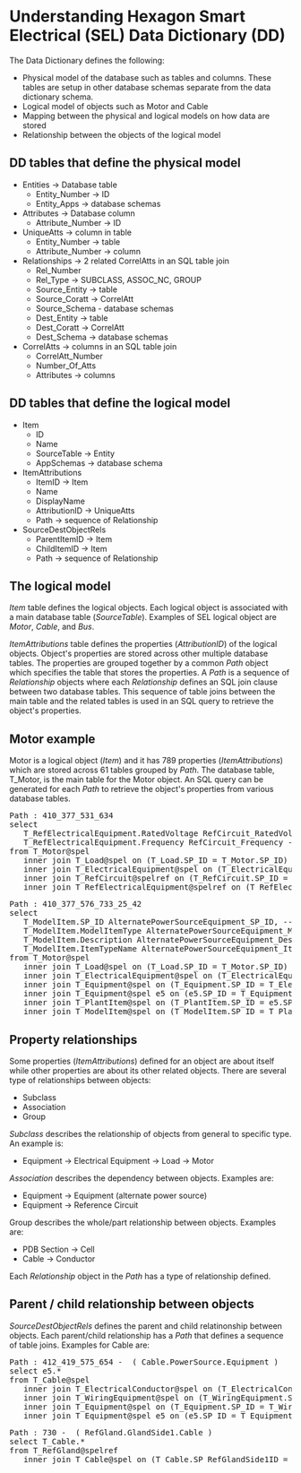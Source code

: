 # Understanding Hexagon Smart Electrical (SEL) Data Dictionary (DD)

The Data Dictionary defines the following:
- Physical model of the database such as tables and columns. These tables are setup in other database schemas separate from the data dictionary schema. 
- Logical model of objects such as Motor and Cable
- Mapping between the physical and logical models on how data are stored
- Relationship between the objects of the logical model

## DD tables that define the physical model

- Entities -> Database table
    - Entity_Number -> ID
    - Entity_Apps -> database schemas
- Attributes -> Database column
    - Attribute_Number -> ID
- UniqueAtts -> column in table
    - Entity_Number -> table
    - Attribute_Number -> column
- Relationships -> 2 related CorrelAtts in an SQL table join
    - Rel_Number
    - Rel_Type -> SUBCLASS, ASSOC_NC, GROUP
    - Source_Entity -> table
    - Source_Coratt -> CorrelAtt
    - Source_Schema - database schemas
    - Dest_Entity -> table 
    - Dest_Coratt -> CorrelAtt
    - Dest_Schema -> database schemas
- CorrelAtts -> columns in an SQL table join
    - CorrelAtt_Number
    - Number_Of_Atts
    - Attributes -> columns

## DD tables that define the logical model

- Item
    - ID
    - Name
    - SourceTable -> Entity
    - AppSchemas -> database schema
 - ItemAttributions
    - ItemID -> Item
    - Name
    - DisplayName
    - AttributionID -> UniqueAtts
    - Path -> sequence of Relationship
- SourceDestObjectRels
    - ParentItemID -> Item
    - ChildItemID -> Item
    - Path -> sequence of Relationship

## The logical model

*Item* table defines the logical objects. Each logical object is associated with a main database table (*SourceTable*). Examples of SEL logical object are *Motor*, *Cable*, and *Bus*.

*ItemAttributions* table defines the properties (*AttributionID*) of the logical objects. Object's properties are stored across other multiple database tables. The properties are grouped together by a common *Path* object which specifies the table that stores the properties. A *Path* is a sequence of *Relationship* objects where each *Relationship* defines an SQL join clause between two database tables. This sequence of table joins between the main table and the related tables is used in an SQL query to retrieve the object's properties.

## Motor example

Motor is a logical object (*Item*) and it has 789 properties (*ItemAttributions*) which are stored across 61 tables grouped by *Path*. The database table, T_Motor, is the main table for the Motor object. An SQL query can be generated for each *Path* to retrieve the object's properties from various database tables.

<pre>
Path : 410_377_531_634
select
   T_RefElectricalEquipment.RatedVoltage RefCircuit_RatedVoltage, -- T(C154), F(Text), V(T)
   T_RefElectricalEquipment.Frequency RefCircuit_Frequency -- T(C114), F(Text), V(T)
from T_Motor@spel
   inner join T_Load@spel on (T_Load.SP_ID = T_Motor.SP_ID) -- 410, SUBCLASS
   inner join T_ElectricalEquipment@spel on (T_ElectricalEquipment.SP_ID = T_Load.SP_ID) -- 377, SUBCLASS
   inner join T_RefCircuit@spelref on (T_RefCircuit.SP_ID = T_ElectricalEquipment.SP_RefCircuitID) -- 531, ASSOC_NC
   inner join T_RefElectricalEquipment@spelref on (T_RefElectricalEquipment.SP_ID = T_RefCircuit.SP_ID) -- 634, SUBCLASS
</pre>

<pre>
Path : 410_377_576_733_25_42
select
   T_ModelItem.SP_ID AlternatePowerSourceEquipment_SP_ID, -- T(S32), F(Text), V(F)
   T_ModelItem.ModelItemType AlternatePowerSourceEquipment_ModelItemType, -- T(C40), F(Text), V(I)
   T_ModelItem.Description AlternatePowerSourceEquipment_Description, -- T(S4000), F(Text), V(T)
   T_ModelItem.ItemTypeName AlternatePowerSourceEquipment_ItemTypeName -- T(S40), F(Text), V(I)
from T_Motor@spel
   inner join T_Load@spel on (T_Load.SP_ID = T_Motor.SP_ID) -- 410, SUBCLASS
   inner join T_ElectricalEquipment@spel on (T_ElectricalEquipment.SP_ID = T_Load.SP_ID) -- 377, SUBCLASS
   inner join T_Equipment@spel on (T_Equipment.SP_ID = T_ElectricalEquipment.SP_ID) -- 576, SUBCLASS
   inner join T_Equipment@spel e5 on (e5.SP_ID = T_Equipment.SP_AlternatePowerSourceID) -- 733, ASSOC_NC
   inner join T_PlantItem@spel on (T_PlantItem.SP_ID = e5.SP_ID) -- 25, SUBCLASS
   inner join T_ModelItem@spel on (T_ModelItem.SP_ID = T_PlantItem.SP_ID) -- 42, SUBCLASS
</pre>

## Property relationships

Some properties (*ItemAttributions*) defined for an object are about itself while other properties are about its other related objects. There are several type of relationships between objects:
- Subclass
- Association
- Group

*Subclass* describes the relationship of objects from general to specific type. An example is:
- Equipment -> Electrical Equipment -> Load -> Motor 

*Association* describes the dependency between objects. Examples are:
- Equipment -> Equipment (alternate power source)
- Equipment -> Reference Circuit

Group describes the whole/part relationship between objects. Examples are:
- PDB Section -> Cell
- Cable -> Conductor

Each *Relationship* object in the *Path* has a type of relationship defined.

## Parent / child relationship between objects

*SourceDestObjectRels* defines the parent and child relatinonship between objects. Each parent/child relationship has a *Path* that defines a sequence of table joins. Examples for Cable are:

<pre>
Path : 412_419_575_654 -  ( Cable.PowerSource.Equipment )
select e5.* 
from T_Cable@spel
   inner join T_ElectricalConductor@spel on (T_ElectricalConductor.SP_ID = T_Cable.SP_ID) -- 412, SUBCLASS
   inner join T_WiringEquipment@spel on (T_WiringEquipment.SP_ID = T_ElectricalConductor.SP_ID) -- 419, SUBCLASS
   inner join T_Equipment@spel on (T_Equipment.SP_ID = T_WiringEquipment.SP_ID) -- 575, SUBCLASS
   inner join T_Equipment@spel e5 on (e5.SP_ID = T_Equipment.SP_PowerSourceID) -- 654, ASSOC_NC
</pre>

<pre>
Path : 730 -  ( RefGland.GlandSide1.Cable )
select T_Cable.* 
from T_RefGland@spelref
   inner join T_Cable@spel on (T_Cable.SP_RefGlandSide1ID = T_RefGland.SP_ID) -- 730, ASSOC_NC
</pre>
